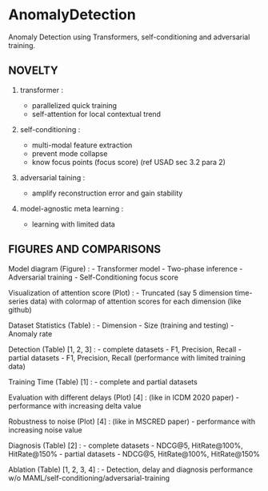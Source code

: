 # AnomalyDetection
Anomaly Detection using Transformers, self-conditioning and adversarial training.

## NOVELTY

1. transformer :
	- parallelized quick training
	- self-attention for local contextual trend

2. self-conditioning :
	- multi-modal feature extraction
	- prevent mode collapse
	- know focus points (focus score) (ref USAD sec 3.2 para 2)

3. adversarial taining :
	- amplify reconstruction error and gain stability

4. model-agnostic meta learning :
	- learning with limited data



## FIGURES AND COMPARISONS


Model diagram (Figure) :
	- Transformer model
	- Two-phase inference 
	- Adversarial training
	- Self-Conditioning focus score

Visualization of attention score (Plot) :
	- Truncated (say 5 dimension time-series data) with colormap of attention scores for each dimension (like github)

Dataset Statistics (Table) :
	- Dimension
	- Size (training and testing)
	- Anomaly rate

Detection (Table) [1, 2, 3] :
	- complete datasets - F1, Precision, Recall
	- partial datasets  - F1, Precision, Recall (performance with limited training data)

Training Time (Table) [1] :
	- complete and partial datasets 

Evaluation with different delays (Plot) [4] : (like in ICDM 2020 paper)
	- performance with increasing delta value

Robustness to noise (Plot) [4] : (like in MSCRED paper)
	- performance with increasing noise value

Diagnosis (Table) [2] :
	- complete datasets - NDCG@5, HitRate@100%, HitRate@150%
	- partial datasets  - NDCG@5, HitRate@100%, HitRate@150%

Ablation (Table) [1, 2, 3, 4] :
	- Detection, delay and diagnosis performance w/o MAML/self-conditioning/adversarial-training